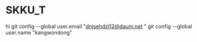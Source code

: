 # SKKU_T
hi
 git config --global user.email "dnjsehdzl12@daum.net "
  git config --global user.name "kangwondong"
